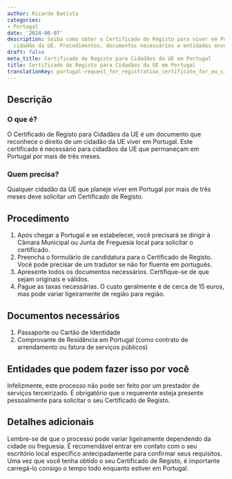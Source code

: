```yaml
---
author: Ricardo Batista
categories:
- Portugal
date: '2024-06-07'
description: Saiba como obter o Certificado de Registo para viver em Portugal como
  cidadão da UE. Procedimentos, documentos necessários e entidades envolvidas no processo.
draft: false
meta_title: Certificado de Registo para Cidadãos da UE em Portugal
title: Certificado de Registo para Cidadãos da UE em Portugal
translationKey: portugal-request_for_registration_certificate_for_eu_citizen
---
```



## Descrição
### O que é?
O Certificado de Registo para Cidadãos da UE é um documento que reconhece o direito de um cidadão da UE viver em Portugal. Este certificado é necessário para cidadãos da UE que permaneçam em Portugal por mais de três meses.

### Quem precisa?
Qualquer cidadão da UE que planeje viver em Portugal por mais de três meses deve solicitar um Certificado de Registo.

## Procedimento
1. Após chegar a Portugal e se estabelecer, você precisará se dirigir à Câmara Municipal ou Junta de Freguesia local para solicitar o certificado.
2. Preencha o formulário de candidatura para o Certificado de Registo. Você pode precisar de um tradutor se não for fluente em português.
3. Apresente todos os documentos necessários. Certifique-se de que sejam originais e válidos.
4. Pague as taxas necessárias. O custo geralmente é de cerca de 15 euros, mas pode variar ligeiramente de região para região.

## Documentos necessários
1. Passaporte ou Cartão de Identidade
2. Comprovante de Residência em Portugal (como contrato de arrendamento ou fatura de serviços públicos)

## Entidades que podem fazer isso por você
Infelizmente, este processo não pode ser feito por um prestador de serviços terceirizado. É obrigatório que o requerente esteja presente pessoalmente para solicitar o seu Certificado de Registo.

## Detalhes adicionais
Lembre-se de que o processo pode variar ligeiramente dependendo da cidade ou freguesia. É recomendável entrar em contato com o seu escritório local específico antecipadamente para confirmar seus requisitos. Uma vez que você tenha obtido o seu Certificado de Registo, é importante carregá-lo consigo o tempo todo enquanto estiver em Portugal.